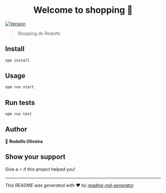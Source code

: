 <h1 align="center">Welcome to shopping 👋</h1>
<p>
  <a href="https://www.npmjs.com/package/shopping" target="_blank">
    <img alt="Version" src="https://img.shields.io/npm/v/shopping.svg">
  </a>
</p>

> Shopping do Rodolfo

## Install

```sh
npm install
```

## Usage

```sh
npm run start
```

## Run tests

```sh
npm run test
```

## Author

👤 **Rodolfo Oliveira**


## Show your support

Give a ⭐️ if this project helped you!

***
_This README was generated with ❤️ by [readme-md-generator](https://github.com/kefranabg/readme-md-generator)_